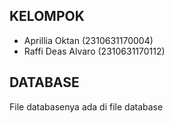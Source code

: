 ## KELOMPOK

- Aprillia Oktan (2310631170004)
- Raffi Deas Alvaro (2310631170112)

## DATABASE

File databasenya ada di file database
